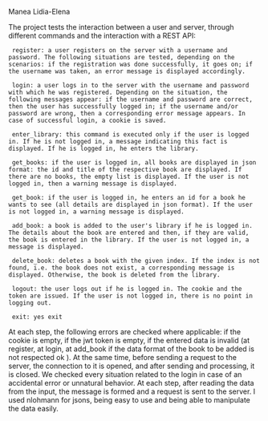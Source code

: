 Manea Lidia-Elena

The project tests the interaction between a user and server, through different commands and the interaction with a REST API:

     register: a user registers on the server with a username and password. The following situations are tested, depending on the scenarios: if the registration was done successfully, it goes on; if the username was taken, an error message is displayed accordingly.

     login: a user logs in to the server with the username and password with which he was registered. Depending on the situation, the following messages appear: if the username and password are correct, then the user has successfully logged in; if the username and/or password are wrong, then a corresponding error message appears. In case of successful login, a cookie is saved.

     enter_library: this command is executed only if the user is logged in. If he is not logged in, a message indicating this fact is displayed. If he is logged in, he enters the library.

     get_books: if the user is logged in, all books are displayed in json format: the id and title of the respective book are displayed. If there are no books, the empty list is displayed. If the user is not logged in, then a warning message is displayed.

     get_book: if the user is logged in, he enters an id for a book he wants to see (all details are displayed in json format). If the user is not logged in, a warning message is displayed.

     add_book: a book is added to the user's library if he is logged in. The details about the book are entered and then, if they are valid, the book is entered in the library. If the user is not logged in, a message is displayed.

     delete_book: deletes a book with the given index. If the index is not found, i.e. the book does not exist, a corresponding message is displayed. Otherwise, the book is deleted from the library.

     logout: the user logs out if he is logged in. The cookie and the token are issued. If the user is not logged in, there is no point in logging out.

     exit: yes exit

At each step, the following errors are checked where applicable: if the cookie is empty, if the jwt token is empty, if the entered data is invalid (at register, at login, at add_book if the data format of the book to be added is not respected ok ). At the same time, before sending a request to the server, the connection to it is opened, and after sending and processing, it is closed. We checked every situation related to the login in case of an accidental error or unnatural behavior. At each step, after reading the data from the input, the message is formed and a request is sent to the server. I used nlohmann for jsons, being easy to use and being able to manipulate the data easily.

